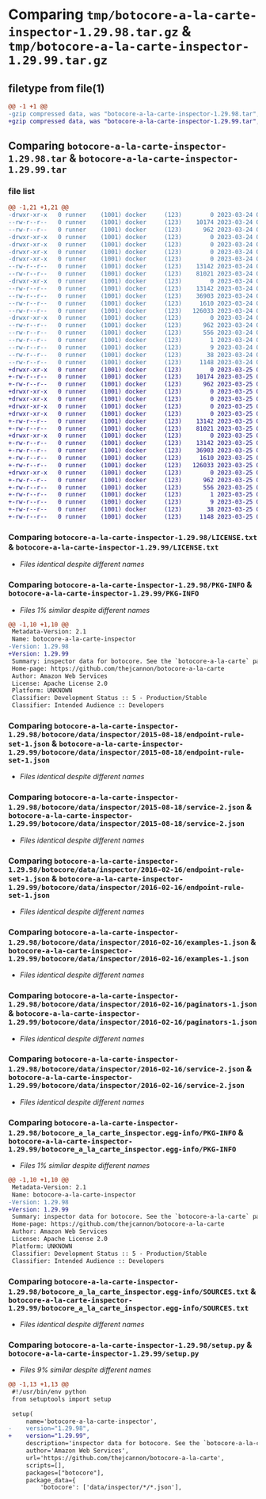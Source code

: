 # Comparing `tmp/botocore-a-la-carte-inspector-1.29.98.tar.gz` & `tmp/botocore-a-la-carte-inspector-1.29.99.tar.gz`

## filetype from file(1)

```diff
@@ -1 +1 @@
-gzip compressed data, was "botocore-a-la-carte-inspector-1.29.98.tar", last modified: Fri Mar 24 01:24:17 2023, max compression
+gzip compressed data, was "botocore-a-la-carte-inspector-1.29.99.tar", last modified: Sat Mar 25 01:22:38 2023, max compression
```

## Comparing `botocore-a-la-carte-inspector-1.29.98.tar` & `botocore-a-la-carte-inspector-1.29.99.tar`

### file list

```diff
@@ -1,21 +1,21 @@
-drwxr-xr-x   0 runner    (1001) docker     (123)        0 2023-03-24 01:24:17.669922 botocore-a-la-carte-inspector-1.29.98/
--rw-r--r--   0 runner    (1001) docker     (123)    10174 2023-03-24 01:24:17.000000 botocore-a-la-carte-inspector-1.29.98/LICENSE.txt
--rw-r--r--   0 runner    (1001) docker     (123)      962 2023-03-24 01:24:17.669922 botocore-a-la-carte-inspector-1.29.98/PKG-INFO
-drwxr-xr-x   0 runner    (1001) docker     (123)        0 2023-03-24 01:24:17.665922 botocore-a-la-carte-inspector-1.29.98/botocore/
-drwxr-xr-x   0 runner    (1001) docker     (123)        0 2023-03-24 01:24:17.665922 botocore-a-la-carte-inspector-1.29.98/botocore/data/
-drwxr-xr-x   0 runner    (1001) docker     (123)        0 2023-03-24 01:24:17.665922 botocore-a-la-carte-inspector-1.29.98/botocore/data/inspector/
-drwxr-xr-x   0 runner    (1001) docker     (123)        0 2023-03-24 01:24:17.665922 botocore-a-la-carte-inspector-1.29.98/botocore/data/inspector/2015-08-18/
--rw-r--r--   0 runner    (1001) docker     (123)    13142 2023-03-24 01:23:57.000000 botocore-a-la-carte-inspector-1.29.98/botocore/data/inspector/2015-08-18/endpoint-rule-set-1.json
--rw-r--r--   0 runner    (1001) docker     (123)    81021 2023-03-24 01:23:57.000000 botocore-a-la-carte-inspector-1.29.98/botocore/data/inspector/2015-08-18/service-2.json
-drwxr-xr-x   0 runner    (1001) docker     (123)        0 2023-03-24 01:24:17.665922 botocore-a-la-carte-inspector-1.29.98/botocore/data/inspector/2016-02-16/
--rw-r--r--   0 runner    (1001) docker     (123)    13142 2023-03-24 01:23:57.000000 botocore-a-la-carte-inspector-1.29.98/botocore/data/inspector/2016-02-16/endpoint-rule-set-1.json
--rw-r--r--   0 runner    (1001) docker     (123)    36903 2023-03-24 01:23:57.000000 botocore-a-la-carte-inspector-1.29.98/botocore/data/inspector/2016-02-16/examples-1.json
--rw-r--r--   0 runner    (1001) docker     (123)     1610 2023-03-24 01:23:57.000000 botocore-a-la-carte-inspector-1.29.98/botocore/data/inspector/2016-02-16/paginators-1.json
--rw-r--r--   0 runner    (1001) docker     (123)   126033 2023-03-24 01:23:57.000000 botocore-a-la-carte-inspector-1.29.98/botocore/data/inspector/2016-02-16/service-2.json
-drwxr-xr-x   0 runner    (1001) docker     (123)        0 2023-03-24 01:24:17.669922 botocore-a-la-carte-inspector-1.29.98/botocore_a_la_carte_inspector.egg-info/
--rw-r--r--   0 runner    (1001) docker     (123)      962 2023-03-24 01:24:17.000000 botocore-a-la-carte-inspector-1.29.98/botocore_a_la_carte_inspector.egg-info/PKG-INFO
--rw-r--r--   0 runner    (1001) docker     (123)      556 2023-03-24 01:24:17.000000 botocore-a-la-carte-inspector-1.29.98/botocore_a_la_carte_inspector.egg-info/SOURCES.txt
--rw-r--r--   0 runner    (1001) docker     (123)        1 2023-03-24 01:24:17.000000 botocore-a-la-carte-inspector-1.29.98/botocore_a_la_carte_inspector.egg-info/dependency_links.txt
--rw-r--r--   0 runner    (1001) docker     (123)        9 2023-03-24 01:24:17.000000 botocore-a-la-carte-inspector-1.29.98/botocore_a_la_carte_inspector.egg-info/top_level.txt
--rw-r--r--   0 runner    (1001) docker     (123)       38 2023-03-24 01:24:17.669922 botocore-a-la-carte-inspector-1.29.98/setup.cfg
--rw-r--r--   0 runner    (1001) docker     (123)     1148 2023-03-24 01:24:17.000000 botocore-a-la-carte-inspector-1.29.98/setup.py
+drwxr-xr-x   0 runner    (1001) docker     (123)        0 2023-03-25 01:22:38.859322 botocore-a-la-carte-inspector-1.29.99/
+-rw-r--r--   0 runner    (1001) docker     (123)    10174 2023-03-25 01:22:38.000000 botocore-a-la-carte-inspector-1.29.99/LICENSE.txt
+-rw-r--r--   0 runner    (1001) docker     (123)      962 2023-03-25 01:22:38.859322 botocore-a-la-carte-inspector-1.29.99/PKG-INFO
+drwxr-xr-x   0 runner    (1001) docker     (123)        0 2023-03-25 01:22:38.859322 botocore-a-la-carte-inspector-1.29.99/botocore/
+drwxr-xr-x   0 runner    (1001) docker     (123)        0 2023-03-25 01:22:38.859322 botocore-a-la-carte-inspector-1.29.99/botocore/data/
+drwxr-xr-x   0 runner    (1001) docker     (123)        0 2023-03-25 01:22:38.859322 botocore-a-la-carte-inspector-1.29.99/botocore/data/inspector/
+drwxr-xr-x   0 runner    (1001) docker     (123)        0 2023-03-25 01:22:38.859322 botocore-a-la-carte-inspector-1.29.99/botocore/data/inspector/2015-08-18/
+-rw-r--r--   0 runner    (1001) docker     (123)    13142 2023-03-25 01:22:12.000000 botocore-a-la-carte-inspector-1.29.99/botocore/data/inspector/2015-08-18/endpoint-rule-set-1.json
+-rw-r--r--   0 runner    (1001) docker     (123)    81021 2023-03-25 01:22:12.000000 botocore-a-la-carte-inspector-1.29.99/botocore/data/inspector/2015-08-18/service-2.json
+drwxr-xr-x   0 runner    (1001) docker     (123)        0 2023-03-25 01:22:38.859322 botocore-a-la-carte-inspector-1.29.99/botocore/data/inspector/2016-02-16/
+-rw-r--r--   0 runner    (1001) docker     (123)    13142 2023-03-25 01:22:12.000000 botocore-a-la-carte-inspector-1.29.99/botocore/data/inspector/2016-02-16/endpoint-rule-set-1.json
+-rw-r--r--   0 runner    (1001) docker     (123)    36903 2023-03-25 01:22:12.000000 botocore-a-la-carte-inspector-1.29.99/botocore/data/inspector/2016-02-16/examples-1.json
+-rw-r--r--   0 runner    (1001) docker     (123)     1610 2023-03-25 01:22:12.000000 botocore-a-la-carte-inspector-1.29.99/botocore/data/inspector/2016-02-16/paginators-1.json
+-rw-r--r--   0 runner    (1001) docker     (123)   126033 2023-03-25 01:22:12.000000 botocore-a-la-carte-inspector-1.29.99/botocore/data/inspector/2016-02-16/service-2.json
+drwxr-xr-x   0 runner    (1001) docker     (123)        0 2023-03-25 01:22:38.859322 botocore-a-la-carte-inspector-1.29.99/botocore_a_la_carte_inspector.egg-info/
+-rw-r--r--   0 runner    (1001) docker     (123)      962 2023-03-25 01:22:38.000000 botocore-a-la-carte-inspector-1.29.99/botocore_a_la_carte_inspector.egg-info/PKG-INFO
+-rw-r--r--   0 runner    (1001) docker     (123)      556 2023-03-25 01:22:38.000000 botocore-a-la-carte-inspector-1.29.99/botocore_a_la_carte_inspector.egg-info/SOURCES.txt
+-rw-r--r--   0 runner    (1001) docker     (123)        1 2023-03-25 01:22:38.000000 botocore-a-la-carte-inspector-1.29.99/botocore_a_la_carte_inspector.egg-info/dependency_links.txt
+-rw-r--r--   0 runner    (1001) docker     (123)        9 2023-03-25 01:22:38.000000 botocore-a-la-carte-inspector-1.29.99/botocore_a_la_carte_inspector.egg-info/top_level.txt
+-rw-r--r--   0 runner    (1001) docker     (123)       38 2023-03-25 01:22:38.859322 botocore-a-la-carte-inspector-1.29.99/setup.cfg
+-rw-r--r--   0 runner    (1001) docker     (123)     1148 2023-03-25 01:22:38.000000 botocore-a-la-carte-inspector-1.29.99/setup.py
```

### Comparing `botocore-a-la-carte-inspector-1.29.98/LICENSE.txt` & `botocore-a-la-carte-inspector-1.29.99/LICENSE.txt`

 * *Files identical despite different names*

### Comparing `botocore-a-la-carte-inspector-1.29.98/PKG-INFO` & `botocore-a-la-carte-inspector-1.29.99/PKG-INFO`

 * *Files 1% similar despite different names*

```diff
@@ -1,10 +1,10 @@
 Metadata-Version: 2.1
 Name: botocore-a-la-carte-inspector
-Version: 1.29.98
+Version: 1.29.99
 Summary: inspector data for botocore. See the `botocore-a-la-carte` package for more info.
 Home-page: https://github.com/thejcannon/botocore-a-la-carte
 Author: Amazon Web Services
 License: Apache License 2.0
 Platform: UNKNOWN
 Classifier: Development Status :: 5 - Production/Stable
 Classifier: Intended Audience :: Developers
```

### Comparing `botocore-a-la-carte-inspector-1.29.98/botocore/data/inspector/2015-08-18/endpoint-rule-set-1.json` & `botocore-a-la-carte-inspector-1.29.99/botocore/data/inspector/2015-08-18/endpoint-rule-set-1.json`

 * *Files identical despite different names*

### Comparing `botocore-a-la-carte-inspector-1.29.98/botocore/data/inspector/2015-08-18/service-2.json` & `botocore-a-la-carte-inspector-1.29.99/botocore/data/inspector/2015-08-18/service-2.json`

 * *Files identical despite different names*

### Comparing `botocore-a-la-carte-inspector-1.29.98/botocore/data/inspector/2016-02-16/endpoint-rule-set-1.json` & `botocore-a-la-carte-inspector-1.29.99/botocore/data/inspector/2016-02-16/endpoint-rule-set-1.json`

 * *Files identical despite different names*

### Comparing `botocore-a-la-carte-inspector-1.29.98/botocore/data/inspector/2016-02-16/examples-1.json` & `botocore-a-la-carte-inspector-1.29.99/botocore/data/inspector/2016-02-16/examples-1.json`

 * *Files identical despite different names*

### Comparing `botocore-a-la-carte-inspector-1.29.98/botocore/data/inspector/2016-02-16/paginators-1.json` & `botocore-a-la-carte-inspector-1.29.99/botocore/data/inspector/2016-02-16/paginators-1.json`

 * *Files identical despite different names*

### Comparing `botocore-a-la-carte-inspector-1.29.98/botocore/data/inspector/2016-02-16/service-2.json` & `botocore-a-la-carte-inspector-1.29.99/botocore/data/inspector/2016-02-16/service-2.json`

 * *Files identical despite different names*

### Comparing `botocore-a-la-carte-inspector-1.29.98/botocore_a_la_carte_inspector.egg-info/PKG-INFO` & `botocore-a-la-carte-inspector-1.29.99/botocore_a_la_carte_inspector.egg-info/PKG-INFO`

 * *Files 1% similar despite different names*

```diff
@@ -1,10 +1,10 @@
 Metadata-Version: 2.1
 Name: botocore-a-la-carte-inspector
-Version: 1.29.98
+Version: 1.29.99
 Summary: inspector data for botocore. See the `botocore-a-la-carte` package for more info.
 Home-page: https://github.com/thejcannon/botocore-a-la-carte
 Author: Amazon Web Services
 License: Apache License 2.0
 Platform: UNKNOWN
 Classifier: Development Status :: 5 - Production/Stable
 Classifier: Intended Audience :: Developers
```

### Comparing `botocore-a-la-carte-inspector-1.29.98/botocore_a_la_carte_inspector.egg-info/SOURCES.txt` & `botocore-a-la-carte-inspector-1.29.99/botocore_a_la_carte_inspector.egg-info/SOURCES.txt`

 * *Files identical despite different names*

### Comparing `botocore-a-la-carte-inspector-1.29.98/setup.py` & `botocore-a-la-carte-inspector-1.29.99/setup.py`

 * *Files 9% similar despite different names*

```diff
@@ -1,13 +1,13 @@
 #!/usr/bin/env python
 from setuptools import setup
 
 setup(
     name='botocore-a-la-carte-inspector',
-    version="1.29.98",
+    version="1.29.99",
     description='inspector data for botocore. See the `botocore-a-la-carte` package for more info.',
     author='Amazon Web Services',
     url='https://github.com/thejcannon/botocore-a-la-carte',
     scripts=[],
     packages=["botocore"],
     package_data={
         'botocore': ['data/inspector/*/*.json'],
```

